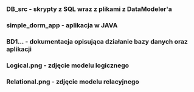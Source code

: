 ### DB_src - skrypty z SQL wraz z plikami z DataModeler'a
### simple_dorm_app - aplikacja w JAVA
### BD1... - dokumentacja opisująca działanie bazy danych oraz aplikacji
### Logical.png - zdjęcie modelu logicznego 
### Relational.png - zdjęcie modelu relacyjnego
